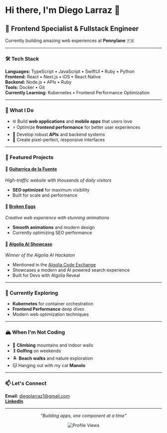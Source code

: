 # Hi there, I'm Diego Larraz 👋

## 🚀 Frontend Specialist & Fullstack Engineer

Currently building amazing web experiences at **Pennylane** 🇫🇷

---

### 🛠️ Tech Stack

**Languages:** TypeScript • JavaScript • SwiftUI • Ruby • Python  
**Frontend:** React • Next.js • iOS • React Native  
**Backend:** Node.js • APIs • Ruby  
**Tools:** Docker • Git  
**Currently Learning:** Kubernetes • Frontend Performance Optimization  

---

### 💼 What I Do

- 🌐 Build **web applications** and **mobile apps** that users love
- ⚡ Optimize **frontend performance** for better user experiences  
- 🔧 Develop robust **APIs** and backend systems
- 🎨 Create pixel-perfect, responsive interfaces

---

### 🌟 Featured Projects

#### 🎸 [Guitarrica de la Fuente](https://guitarricadelafuente.com/)
*High-traffic website with thousands of daily visitors*
- **SEO optimized** for maximum visibility
- Built for scale and performance

#### 🥚 [Broken Eggs](https://brokeneggs.co.uk/)
*Creative web experience with stunning animations*
- **Smooth animations** and modern design
- Currently optimizing SEO performance

#### 🥇 [Algolia AI Showcase](https://demo-team-hackathon-demo.netlify.app/)
*Winner of the Algolia AI Hackaton*
- Mentioned in the [Algolia Code Exchange](https://www.algolia.com/fr/developers/code-exchange/demo-of-algolia-widgets-and-ai-features)
- Showcases a modern and AI powered search experience
- Built for Devs with Algolia Reveal

---

### 🎯 Currently Exploring

- **Kubernetes** for container orchestration
- **Frontend Performance** deep dives
- Modern web optimization techniques

---

### 🏔️ When I'm Not Coding

- 🧗 **Climbing** mountains and indoor walls
- 🏌️ **Golfing** on weekends
- 🏝️ **Beach walks** and nature exploration
- 🐱 Hanging out with my cat **Manolo**

---

### 📫 Let's Connect

**Email:** diegolarraz1@gmail.com
</br>
[**LinkedIn**](https://linkedin.com/in/diego-larraz-22138a175)

---

<div align="center">

*"Building apps, one component at a time"*

![Profile Views](https://komarev.com/ghpvc/?username=diegolarraz&color=blueviolet&style=flat-square)

</div>

